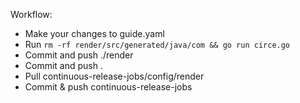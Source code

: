 Workflow:
- Make your changes to guide.yaml
- Run `rm -rf render/src/generated/java/com && go run circe.go`
- Commit and push ./render
- Commit and push .
- Pull continuous-release-jobs/config/render
- Commit & push continuous-release-jobs